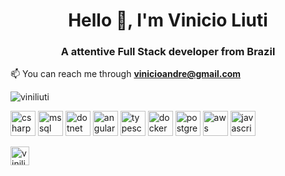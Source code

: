 <h1 align="center">Hello 👋, I'm Vinicio Liuti</h1>
<h3 align="center">A attentive Full Stack developer from Brazil</h3>
  
  
📫 You can reach me through **vinicioandre@gmail.com**

<p >
<img align="center" src="https://github-readme-stats.vercel.app/api/top-langs/?username=viniliuti&layout=compact&hide=html,css" alt="viniliuti" />
</p>

<p align="left">
<img src="https://devicons.github.io/devicon/devicon.git/icons/csharp/csharp-original.svg" alt="csharp" width="40" height="40"/>
<img src="https://simpleicons.org/icons/microsoftsqlserver.svg" alt="mssql" width="40" height="40"/>  
<img src="https://devicons.github.io/devicon/devicon.git/icons/dot-net/dot-net-original-wordmark.svg" alt="dotnet" width="40" height="40"/> 
<img src="https://devicons.github.io/devicon/devicon.git/icons/angularjs/angularjs-original.svg" alt="angularjs" width="40" height="40"/> 
<img src="https://devicons.github.io/devicon/devicon.git/icons/typescript/typescript-original.svg" alt="typescript" width="40" height="40"/>
<img src="https://devicons.github.io/devicon/devicon.git/icons/docker/docker-original-wordmark.svg" alt="docker" width="40" height="40"/> 
<img src="https://devicons.github.io/devicon/devicon.git/icons/postgresql/postgresql-original-wordmark.svg" alt="postgresql" width="40" height="40"/> 
<img src="https://devicons.github.io/devicon/devicon.git/icons/amazonwebservices/amazonwebservices-original-wordmark.svg" alt="aws" width="40" height="40"/>  
<img src="https://devicons.github.io/devicon/devicon.git/icons/javascript/javascript-original.svg" alt="javascript" width="40" height="40"/> 
</p>

<p >
<a href="https://linkedin.com/in/viniliuti" target="blank">
<img align="center" src="https://cdn.jsdelivr.net/npm/simple-icons@3.0.1/icons/linkedin.svg" alt="viniliuti" height="30" width="30" />
</a>
</p>

